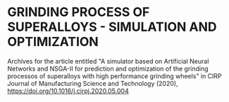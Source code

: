 # GRINDING PROCESS OF SUPERALLOYS - SIMULATION AND OPTIMIZATION
Archives for the article entitled "A simulator based on Artificial Neural Networks and NSGA-II for prediction and optimization of the grinding processos of superalloys with high performance grinding wheels" in CIRP Journal of Manufacturing Science and Technology (2020), https://doi.org/10.1016/j.cirpj.2020.05.004


